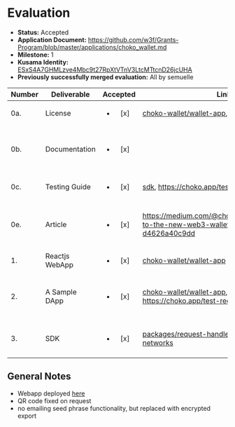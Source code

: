 # Evaluation

- **Status:** Accepted
- **Application Document:** https://github.com/w3f/Grants-Program/blob/master/applications/choko_wallet.md
- **Milestone:** 1
- **Kusama Identity:** [ESxS4A7GHMLzve4Mbc9t27RpXtVTnV3LtcMTtcnD26jcUHA](https://polkascan.io/pre/kusama/account/ESxS4A7GHMLzve4Mbc9t27RpXtVTnV3LtcMTtcnD26jcUHA)
- **Previously successfully merged evaluation:** All by semuelle

| Number | Deliverable    |        Accepted        | Link                                                                                                                                                                                                                                                                         | Evaluation Notes                                                      |
| ------ | -------------- | :--------------------: | ---------------------------------------------------------------------------------------------------------------------------------------------------------------------------------------------------------------------------------------------------------------------------- | --------------------------------------------------------------------- |
| 0a.    | License        | <ul><li>[x] </li></ul> | [choko-wallet/wallet-app](https://github.com/choko-wallet/wallet-app/blob/8bde34c390fb167ec4aa0eb1a0e9ce4aeea7259e/LICENSE), [choko-wallet/sdk](https://github.com/choko-wallet/sdk/blob/c9963e7e3f0039a9d8fe15b0eb86bbe0b831351a/LICENSE)                                   | Apache 2.0                                                            |
| 0b.    | Documentation  | <ul><li>[x] </li></ul> |                                                                                                                                                                                                                                                                              | Live Demo at https://choko.app. Inline docs improved on request.      |
| 0c.    | Testing Guide  | <ul><li>[x] </li></ul> | [sdk](https://github.com/choko-wallet/sdk/tree/c9963e7e3f0039a9d8fe15b0eb86bbe0b831351a#testing-guide), https://choko.app/test-request                                                                                                                                       | Worked with node v16.16, but not v17.9                                |
| 0e.    | Article        | <ul><li>[x] </li></ul> | https://medium.com/@choko_wallet/introducing-to-the-new-web3-wallet-choko-wallet-d4626a40c9dd                                                                                                                                                                                | Engaging article with both high-level overview and technical details. |
| 1.     | Reactjs WebApp | <ul><li>[x] </li></ul> | [choko-wallet/wallet-app](https://github.com/choko-wallet/wallet-app/tree/8bde34c390fb167ec4aa0eb1a0e9ce4aeea7259e)                                                                                                                                                          | see [General Notes](#general-notes)                                   |
| 2.     | A Sample DApp  | <ul><li>[x] </li></ul> | [choko-wallet/wallet-app](https://github.com/choko-wallet/wallet-app/blob/w3f-milestone-1/packages/frontend/pages/test-request.tsx), https://choko.app/test-request                                                                                                          | Shows wallet connecting, signing message and transaction on testnet.  |
| 3.     | SDK            | <ul><li>[x] </li></ul> | [packages/request-handler](https://github.com/choko-wallet/sdk/tree/c9963e7e3f0039a9d8fe15b0eb86bbe0b831351a/packages/request-handler), [packages/known-networks](https://github.com/choko-wallet/sdk/tree/c9963e7e3f0039a9d8fe15b0eb86bbe0b831351a/packages/known-networks) | Adding custom network not functional on the UI side.                  |

## General Notes

- Webapp deployed [here](https://choko.app/)
- QR code fixed on request
- no emailing seed phrase functionality, but replaced with encrypted export
